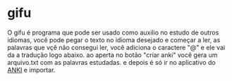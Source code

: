 # gifu
O gifu é programa que pode ser usado como auxilio no estudo de outros idiomas, você pode pegar o texto no idioma desejado e começar a ler, as palavras que vçê não consegui ler, você adiciona o caractere "@" e ele vai da a tradução logo abaixo. ao aperta no botão "criar anki" você gera um arquivo.txt com as palavras estudadas. e depois é só ir no aplicativo do [ANKI](https://ankiweb.net/) e importar.

